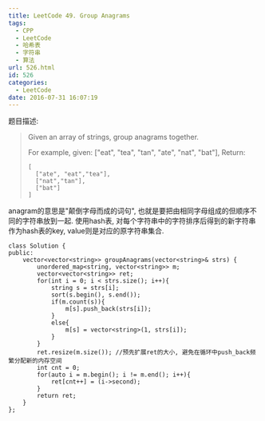```yaml
---
title: LeetCode 49. Group Anagrams
tags:
  - CPP
  - LeetCode
  - 哈希表
  - 字符串
  - 算法
url: 526.html
id: 526
categories:
  - LeetCode
date: 2016-07-31 16:07:19
---
```

题目描述:

> Given an array of strings, group anagrams together.
> 
> For example, given: ["eat", "tea", "tan", "ate", "nat", "bat"], 
> Return:
>
>     [
>       ["ate", "eat","tea"],
>       ["nat","tan"],
>       ["bat"]
>     ]

anagram的意思是"颠倒字母而成的词句", 也就是要把由相同字母组成的但顺序不同的字符串放到一起. 使用hash表, 对每个字符串中的字符排序后得到的新字符串作为hash表的key, value则是对应的原字符串集合.

    class Solution {
    public:
        vector<vector<string>> groupAnagrams(vector<string>& strs) {
            unordered_map<string, vector<string>> m;
            vector<vector<string>> ret;
            for(int i = 0; i < strs.size(); i++){
                string s = strs[i];
                sort(s.begin(), s.end());
                if(m.count(s)){
                    m[s].push_back(strs[i]);
                }
                else{
                    m[s] = vector<string>(1, strs[i]);
                }
            }
            ret.resize(m.size()); //预先扩展ret的大小, 避免在循环中push_back频繁分配新的内存空间
            int cnt = 0;
            for(auto i = m.begin(); i != m.end(); i++){
                ret[cnt++] = (i->second);
            }
            return ret;
        }
    };